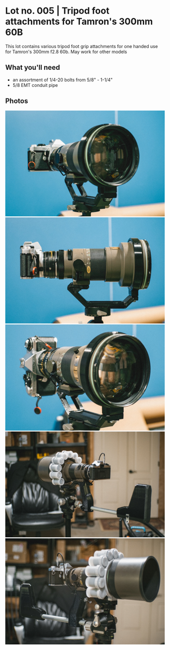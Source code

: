# Lot no. 005 | Tripod foot attachments for Tamron's 300mm 60B

This lot contains various tripod foot grip attachments for one handed use for Tamron's 300mm f2.8 60b. May work for other models

## What you'll need

- an assortment of 1/4-20 bolts from 5/8" - 1-1/4"
- 5/8 EMT conduit pipe

## Photos

![Product 001](https://github.com/Archive-663/tamron300mm60B/blob/main/PRODUCT/DSCF5879.jpg)
![Product 001](https://github.com/Archive-663/tamron300mm60B/blob/main/PRODUCT/DSCF5880.jpg)
![Product 001](https://github.com/Archive-663/tamron300mm60B/blob/main/PRODUCT/DSCF5881.jpg)
![Product 001](https://github.com/Archive-663/tamron300mm60B/blob/main/PRODUCT/DSCF5940.jpg)
![Product 001](https://github.com/Archive-663/tamron300mm60B/blob/main/PRODUCT/DSCF5941.jpg)
